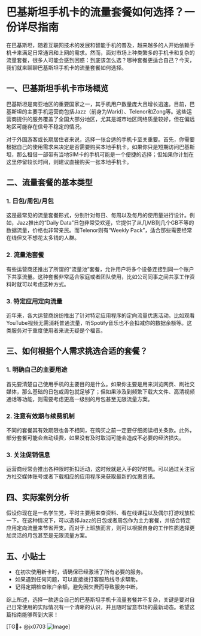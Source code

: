 # 巴基斯坦手机卡的流量套餐如何选择？一份详尽指南

在巴基斯坦，随着互联网技术的发展和智能手机的普及，越来越多的人开始依赖手机卡来满足日常通讯和上网的需求。然而，面对市场上种类繁多的手机卡和复杂的流量套餐，很多人可能会感到困惑：到底该怎么选？哪种套餐更适合自己？今天，我们就来聊聊巴基斯坦手机卡的流量套餐如何选择。

## 一、巴基斯坦手机卡市场概览

巴基斯坦是南亚地区的重要国家之一，其手机用户数量庞大且增长迅速。目前，巴基斯坦的主要手机运营商包括Jazz（前身为Warid）、Telenor和Zong等。这些运营商提供的服务覆盖了全国大部分地区，尤其是城市地区网络质量较好，但在偏远地区可能存在信号不稳定的情况。

对于外国游客或长期居住者来说，选择一张合适的手机卡至关重要。首先，你需要根据自己的使用需求来决定是否需要购买本地手机卡。如果你只是短期访问巴基斯坦，那么租借一部带有当地SIM卡的手机可能是一个便捷的选择；但如果你计划在这里停留较长时间，则建议直接购买一张本地手机卡。

## 二、流量套餐的基本类型

### 1. 日包/周包/月包
这是最常见的流量套餐形式，分别针对每日、每周以及每月的使用量进行设计。例如，Jazz推出的“Daily Data”日包非常受欢迎，它提供了从几MB到几个GB不等的数据流量，价格也非常亲民。而Telenor则有“Weekly Pack”，适合那些需要经常在线但又不想花太多钱的人群。

### 2. 流量池套餐
有些运营商还推出了所谓的“流量池”套餐，允许用户将多个设备连接到同一个账户下共享流量。这种套餐非常适合家庭或者团队使用，比如公司同事之间共享工作资料时就可以考虑这种方式。

### 3. 特定应用定向流量
近年来，各大运营商纷纷推出了针对特定应用程序的定向流量优惠活动。比如观看YouTube视频无需消耗普通流量，听Spotify音乐也不会扣减你的数据余额等。这类服务对于重度使用者来说无疑是个福音。

## 三、如何根据个人需求挑选合适的套餐？

### 1. 明确自己的主要用途
首先要清楚自己使用手机的主要目的是什么。如果你主要是用来浏览网页、刷社交媒体，那么基础的日包或周包就足够了；但如果涉及到频繁下载大文件、高清视频通话等功能，则需要考虑更高一级别的月包甚至无限流量方案。

### 2. 注意有效期与续费机制
不同的套餐其有效期限也各不相同，在购买之前一定要仔细阅读相关条款。此外，部分套餐可能会自动续费，如果没有及时取消可能会造成不必要的经济损失。

### 3. 关注促销信息
运营商经常会推出各种限时折扣活动，这时候就是入手的好时机。可以通过关注官方社交媒体账号或者下载相应的应用程序来获取最新的优惠资讯。

## 四、实际案例分析

假设你现在是一名学生党，平时主要用来查资料、看在线课程以及偶尔打游戏放松一下。在这种情况下，可以选择Jazz的日包或者周包作为主力套餐，并结合特定应用定向流量来节省开支。而对于上班族而言，则可以根据自身的工作性质选择更加灵活的月包甚至是无限流量方案。

## 五、小贴士

- 在初次使用新卡时，请确保已经激活了所有必要的服务。
- 如果遇到任何问题，可以直接拨打客服热线寻求帮助。
- 记得定期检查账户余额，避免因欠费而导致服务中断。

综上所述，选择一款适合自己的巴基斯坦手机卡流量套餐并不复杂，关键是要对自己日常使用的实际情况有一个清晰的认识，并且随时留意市场的最新动态。希望这篇指南能够帮到大家！

[TG💪+ @jx0703 ![Image](https://github.com/user-attachments/assets/dbca1d08-cadb-493c-b0ec-ad6f7a83f270)]